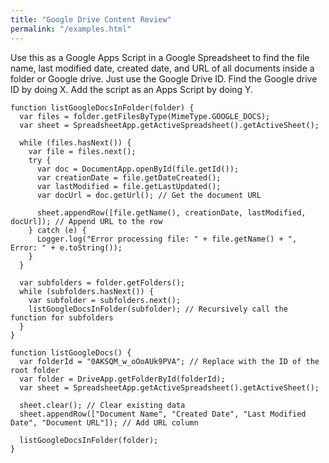 ```yaml
---
title: "Google Drive Content Review"
permalink: "/examples.html"
---
```


Use this as a Google Apps Script in a Google Spreadsheet to find the file name, last modified date, created date, and URL of all documents inside a folder or Google drive. Just use the Google Drive ID. Find the Google drive ID by doing X. Add the script as an Apps Script by doing Y.

```
function listGoogleDocsInFolder(folder) {
  var files = folder.getFilesByType(MimeType.GOOGLE_DOCS);
  var sheet = SpreadsheetApp.getActiveSpreadsheet().getActiveSheet();
  
  while (files.hasNext()) {
    var file = files.next();
    try {
      var doc = DocumentApp.openById(file.getId());
      var creationDate = file.getDateCreated();
      var lastModified = file.getLastUpdated();
      var docUrl = doc.getUrl(); // Get the document URL

      sheet.appendRow([file.getName(), creationDate, lastModified, docUrl]); // Append URL to the row
    } catch (e) {
      Logger.log("Error processing file: " + file.getName() + ", Error: " + e.toString());
    }
  }

  var subfolders = folder.getFolders();
  while (subfolders.hasNext()) {
    var subfolder = subfolders.next();
    listGoogleDocsInFolder(subfolder); // Recursively call the function for subfolders
  }
}

function listGoogleDocs() {
  var folderId = "0AKSQM_w_oOoAUk9PVA"; // Replace with the ID of the root folder
  var folder = DriveApp.getFolderById(folderId);
  var sheet = SpreadsheetApp.getActiveSpreadsheet().getActiveSheet();
  
  sheet.clear(); // Clear existing data
  sheet.appendRow(["Document Name", "Created Date", "Last Modified Date", "Document URL"]); // Add URL column
  
  listGoogleDocsInFolder(folder);
}
```
